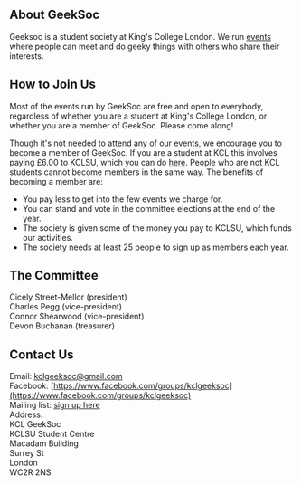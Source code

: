 About GeekSoc
-------------

Geeksoc is a student society at King's College London. We run [events][events] where people can meet and do geeky things with others who share their interests.

[events]: /events

How to Join Us
--------------

Most of the events run by GeekSoc are free and open to everybody, regardless of whether you are a student at King's College London, or whether you are a member of GeekSoc. Please come along!

Though it's not needed to attend any of our events, we encourage you to become a member of GeekSoc. If you are a student at KCL this involves paying £6.00 to KCLSU, which you can do [here][kclsu-page]. People who are not KCL students cannot become members in the same way. The benefits of becoming a member are:

- You pay less to get into the few events we charge for.
- You can stand and vote in the committee elections at the end of the year.
- The society is given some of the money you pay to KCLSU, which funds our activities.
- The society needs at least 25 people to sign up as members each year.

[kclsu-page]: http://www.kclsu.org/organisation/geeksoc/

The Committee
-------------

Cicely Street-Mellor (president)  
Charles Pegg (vice-president)  
Connor Shearwood (vice-president)  
Devon Buchanan (treasurer)  

Contact Us
----------

Email: [kclgeeksoc@gmail.com](mailto:kclgeeksoc@gmail.com)  
Facebook: [https://www.facebook.com/groups/kclgeeksoc](https://www.facebook.com/groups/kclgeeksoc)  
Mailing list: [sign up here](http://eepurl.com/FHl_1)  
Address:  
KCL GeekSoc  
KCLSU Student Centre  
Macadam Building  
Surrey St  
London  
WC2R 2NS
